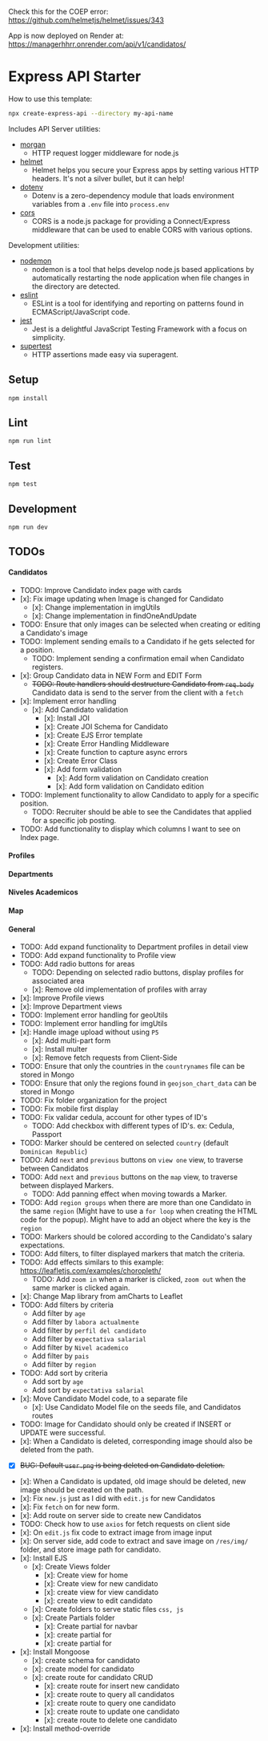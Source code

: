 Check this for the COEP error: https://github.com/helmetjs/helmet/issues/343

App is now deployed on Render at: https://managerhhrr.onrender.com/api/v1/candidatos/

# Express API Starter

How to use this template:

```sh
npx create-express-api --directory my-api-name
```

Includes API Server utilities:

- [morgan](https://www.npmjs.com/package/morgan)
  - HTTP request logger middleware for node.js
- [helmet](https://www.npmjs.com/package/helmet)
  - Helmet helps you secure your Express apps by setting various HTTP headers. It's not a silver bullet, but it can help!
- [dotenv](https://www.npmjs.com/package/dotenv)
  - Dotenv is a zero-dependency module that loads environment variables from a `.env` file into `process.env`
- [cors](https://www.npmjs.com/package/cors)
  - CORS is a node.js package for providing a Connect/Express middleware that can be used to enable CORS with various options.

Development utilities:

- [nodemon](https://www.npmjs.com/package/nodemon)
  - nodemon is a tool that helps develop node.js based applications by automatically restarting the node application when file changes in the directory are detected.
- [eslint](https://www.npmjs.com/package/eslint)
  - ESLint is a tool for identifying and reporting on patterns found in ECMAScript/JavaScript code.
- [jest](https://www.npmjs.com/package/jest)
  - Jest is a delightful JavaScript Testing Framework with a focus on simplicity.
- [supertest](https://www.npmjs.com/package/supertest)
  - HTTP assertions made easy via superagent.

## Setup

```
npm install
```

## Lint

```
npm run lint
```

## Test

```
npm test
```

## Development

```
npm run dev
```

## TODOs

#### Candidatos

- TODO: Improve Candidato index page with cards
- [x]: Fix image updating when Image is changed for Candidato
  - [x]: Change implementation in imgUtils
  - [x]: Change implementation in findOneAndUpdate
- TODO: Ensure that only images can be selected when creating or editing a Candidato's image
- TODO: Implement sending emails to a Candidato if he gets selected for a position.
  - TODO: Implement sending a confirmation email when Candidato registers.
- [x]: Group Candidato data in NEW Form and EDIT Form
  - ~~TODO: Route handlers should destructure Candidato from `req.body`~~ Candidato data is send to the server from the client with a `fetch`
- [x]: Implement error handling
  - [x]: Add Candidato validation
    - [x]: Install JOI
    - [x]: Create JOI Schema for Candidato
    - [x]: Create EJS Error template
    - [x]: Create Error Handling Middleware
    - [x]: Create function to capture async errors
    - [x]: Create Error Class
    - [x]: Add form validation
      - [x]: Add form validation on Candidato creation
      - [x]: Add form validation on Candidato edition
- TODO: Implement functionality to allow Candidato to apply for a specific position.
  - TODO: Recruiter should be able to see the Candidates that applied for a specific job posting.
- TODO: Add functionality to display which columns I want to see on Index page.

#### Profiles

#### Departments

#### Niveles Academicos

#### Map

#### General

- TODO: Add expand functionality to Department profiles in detail view
- TODO: Add expand functionality to Profile view
- TODO: Add radio buttons for areas
  - TODO: Depending on selected radio buttons, display profiles for associated area
  - [x]: Remove old implementation of profiles with array
- [x]: Improve Profile views
- [x]: Improve Department views
- TODO: Implement error handling for geoUtils
- TODO: Implement error handling for imgUtils
- [x]: Handle image upload without using `P5`
  - [x]: Add multi-part form
  - [x]: Install multer
  - [x]: Remove fetch requests from Client-Side
- TODO: Ensure that only the countries in the `countrynames` file can be stored in Mongo
- TODO: Ensure that only the regions found in `geojson_chart_data` can be stored in Mongo
- TODO: Fix folder organization for the project
- TODO: Fix mobile first display
- TODO: Fix validar cedula, account for other types of ID's
  - TODO: Add checkbox with different types of ID's. ex: Cedula, Passport
- TODO: Marker should be centered on selected `country` (default `Dominican Republic`)
- TODO: Add `next` and `previous` buttons on `view one` view, to traverse between Candidatos
- TODO: Add `next` and `previous` buttons on the `map` view, to traverse between displayed Markers.
  - TODO: Add panning effect when moving towards a Marker.
- TODO: Add `region groups` when there are more than one Candidato in the same `region` (Might have to use a `for loop` when creating the HTML code for the popup). Might have to add an object where the key is the `region`
- TODO: Markers should be colored according to the Candidato's salary expectations.
- TODO: Add filters, to filter displayed markers that match the criteria.
- TODO: Add effects similars to this example: https://leafletjs.com/examples/choropleth/
  - TODO: Add `zoom in` when a marker is clicked, `zoom out` when the same marker is clicked again.
- [x]: Change Map library from amCharts to Leaflet
- TODO: Add filters by criteria
  - Add filter by `age`
  - Add filter by `labora actualmente`
  - Add filter by `perfil del candidato`
  - Add filter by `expectativa salarial`
  - Add filter by `Nivel academico`
  - Add filter by `pais`
  - Add filter by `region`
- TODO: Add sort by criteria
  - Add sort by `age`
  - Add sort by `expectativa salarial`
- [x]: Move Candidato Model code, to a separate file
  - [x]: Use Candidato Model file on the seeds file, and Candidatos routes
- TODO: Image for Candidato should only be created if INSERT or UPDATE were successful.
- [x]: When a Candidato is deleted, corresponding image should also be deleted from the path.
- [x] ~~BUG: Default `user.png` is being deleted on Candidato deletion.~~
- [x]: When a Candidato is updated, old image should be deleted, new image should be created on the path.
- [x]: Fix `new.js` just as I did with `edit.js` for new Candidatos
- [x]: Fix `fetch` on for new form.
- [x]: Add route on server side to create new Candidatos
- TODO: Check how to use `axios` for fetch requests on client side
- [x]: On `edit.js` fix code to extract image from image input
- [x]: On server side, add code to extract and save image on `/res/img/` folder, and store image path for candidato.
- [x]: Install EJS
  - [x]: Create Views folder
    - [x]: Create view for home
    - [x]: Create view for new candidato
    - [x]: create view for view candidato
    - [x]: create view to edit candidato
  - [x]: Create folders to serve static files `css, js`
  - [x]: Create Partials folder
    - [x]: Create partial for navbar
    - [x]: create partial for <head>
    - [x]: create partial for <footer>
- [x]: Install Mongoose
  - [x]: create schema for candidato
  - [x]: create model for candidato
  - [x]: create route for candidato CRUD
    - [x]: create route for insert new candidato
    - [x]: create route to query all candidatos
    - [x]: create route to query one candidato
    - [x]: create route to update one candidato
    - [x]: create route to delete one candidato
- [x]: Install method-override
